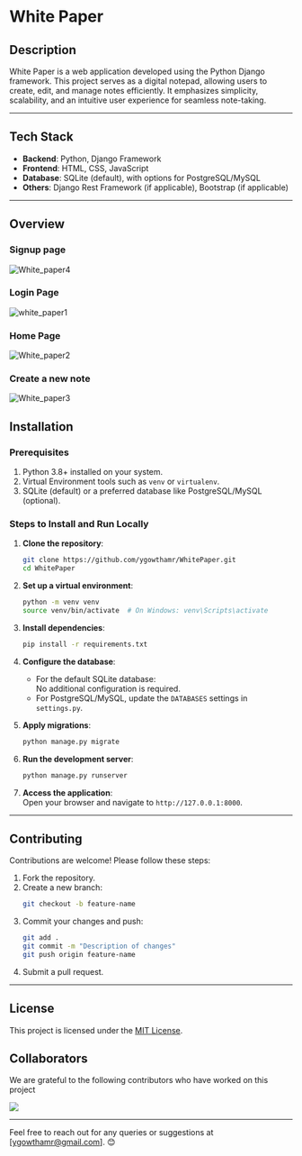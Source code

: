 
# White Paper

## Description

White Paper is a web application developed using the Python Django framework. This project serves as a digital notepad, allowing users to create, edit, and manage notes efficiently. It emphasizes simplicity, scalability, and an intuitive user experience for seamless note-taking.

---

## Tech Stack

- **Backend**: Python, Django Framework  
- **Frontend**: HTML, CSS, JavaScript  
- **Database**: SQLite (default), with options for PostgreSQL/MySQL  
- **Others**: Django Rest Framework (if applicable), Bootstrap (if applicable)  

---

## Overview

### Signup page

![White_paper4](https://github.com/user-attachments/assets/a05cfcbb-4161-47c6-b245-59f58b2f946f)

### Login Page

![white_paper1](https://github.com/user-attachments/assets/67bc73bf-c72a-45ee-a74d-794de86798d6)

### Home Page

![White_paper2](https://github.com/user-attachments/assets/a8f3d584-dc9b-48fb-80d5-d144f8d7250e)

### Create a new note

![White_paper3](https://github.com/user-attachments/assets/52e57faa-5a3e-407f-b621-157144040343)

## Installation

### Prerequisites

1. Python 3.8+ installed on your system.  
2. Virtual Environment tools such as `venv` or `virtualenv`.  
3. SQLite (default) or a preferred database like PostgreSQL/MySQL (optional).

### Steps to Install and Run Locally

1. **Clone the repository**:  
   ```bash
   git clone https://github.com/ygowthamr/WhitePaper.git
   cd WhitePaper
   ```

2. **Set up a virtual environment**:  
   ```bash
   python -m venv venv
   source venv/bin/activate  # On Windows: venv\Scripts\activate
   ```

3. **Install dependencies**:  
   ```bash
   pip install -r requirements.txt
   ```

4. **Configure the database**:  
   - For the default SQLite database:  
     No additional configuration is required.  
   - For PostgreSQL/MySQL, update the `DATABASES` settings in `settings.py`.  

5. **Apply migrations**:  
   ```bash
   python manage.py migrate
   ```

6. **Run the development server**:  
   ```bash
   python manage.py runserver
   ```

7. **Access the application**:  
   Open your browser and navigate to `http://127.0.0.1:8000`.

---
## Contributing

Contributions are welcome! Please follow these steps:

1. Fork the repository.  
2. Create a new branch:  
   ```bash
   git checkout -b feature-name
   ```
3. Commit your changes and push:  
   ```bash
   git add .
   git commit -m "Description of changes"
   git push origin feature-name
   ```
4. Submit a pull request.

---

## License

This project is licensed under the [MIT License](LICENSE).



## Collaborators
We are grateful to the following contributors who have worked on this project


<a href="https://github.com/ygowthamr/WhitePaper/graphs/contributors">
  <img src="https://contrib.rocks/image?repo=ygowthamr/WhitePaper" />
</a>

---

Feel free to reach out for any queries or suggestions at [ygowthamr@gmail.com]. 😊

